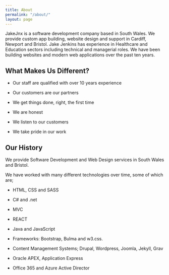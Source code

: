 ```yaml
---
title: About
permalink: "/about/"
layout: page
---
```


JakeJnx is a software development company based in South Wales. We provide custom app building, website design and support in Cardiff, Newport and Bristol. Jake Jenkins has experience in Healthcare and Education sectors including technical and managerial roles. We have been building websites and modern web applications over the past ten years.

## What Makes Us Different?

* Our staff are qualified with over 10 years experience

* Our customers are our partners

* We get things done, right, the first time

* We are honest

* We listen to our customers

* We take pride in our work

## Our History

We provide Software Development and Web Design services in South Wales and Bristol.

We have worked with many different technologies over time, some of which are;

* HTML, CSS and SASS

* C# and .net

* MVC

* REACT

* Java and JavaScript

* Frameworks: Bootstrap, Bulma and w3.css.

* Content Management Systems; Drupal, Wordpress, Joomla, Jekyll, Grav

* Oracle APEX, Application Express

* Office 365 and Azure Active Director